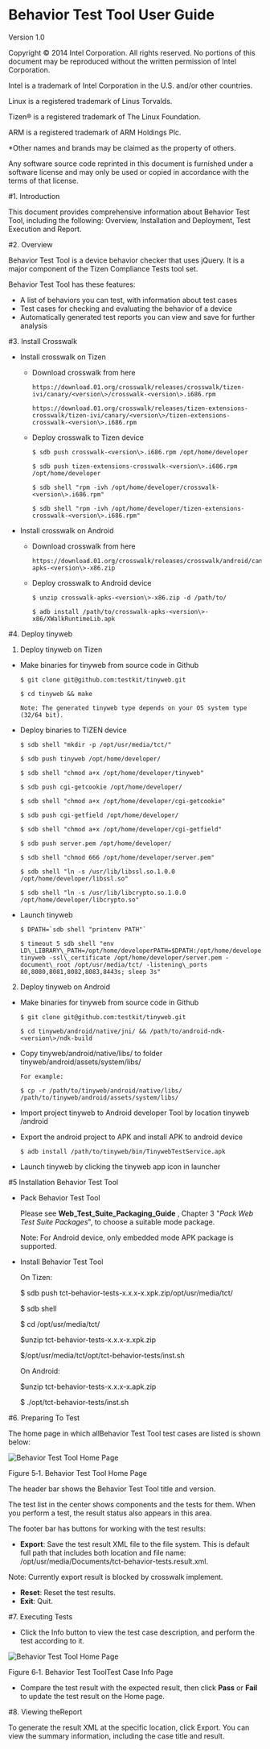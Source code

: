 # Behavior Test Tool User Guide

Version 1.0

Copyright © 2014 Intel Corporation. All rights reserved. No portions of this document may be reproduced without the written permission of Intel Corporation.

Intel is a trademark of Intel Corporation in the U.S. and/or other countries.

Linux is a registered trademark of Linus Torvalds.

Tizen® is a registered trademark of The Linux Foundation.

ARM is a registered trademark of ARM Holdings Plc.

\*Other names and brands may be claimed as the property of others.

Any software source code reprinted in this document is furnished under a software license and may only be used or copied in accordance with the terms of that license.

#1. Introduction

This document provides comprehensive information about Behavior Test Tool, including the following: Overview, Installation and Deployment, Test Execution and Report.

#2. Overview

Behavior Test Tool is a device behavior checker that uses jQuery. It is a major component of the Tizen Compliance Tests tool set.

Behavior Test Tool has these features:

- A list of behaviors you can test, with information about test cases 
- Test cases for checking and evaluating the behavior of a device
- Automatically generated test reports you can view and save for further analysis

#3. Install Crosswalk

- Install crosswalk on Tizen

  - Download crosswalk from here

        https://download.01.org/crosswalk/releases/crosswalk/tizen-ivi/canary/<version\>/crosswalk-<version\>.i686.rpm

        https://download.01.org/crosswalk/releases/tizen-extensions-crosswalk/tizen-ivi/canary/<version\>/tizen-extensions-crosswalk-<version\>.i686.rpm

  - Deploy crosswalk to Tizen device

        $ sdb push crosswalk-<version\>.i686.rpm /opt/home/developer

        $ sdb push tizen-extensions-crosswalk-<version\>.i686.rpm /opt/home/developer

        $ sdb shell "rpm -ivh /opt/home/developer/crosswalk-<version\>.i686.rpm"

        $ sdb shell "rpm -ivh /opt/home/developer/tizen-extensions-crosswalk-<version\>.i686.rpm"

- Install crosswalk on Android

  - Download crosswalk from here

        https://download.01.org/crosswalk/releases/crosswalk/android/canary/<version\>/x86/crosswalk-apks-<version\>-x86.zip

  - Deploy crosswalk to Android device

        $ unzip crosswalk-apks-<version\>-x86.zip -d /path/to/

        $ adb install /path/to/crosswalk-apks-<version\>-x86/XWalkRuntimeLib.apk

#4. Deploy tinyweb

1. Deploy tinyweb on Tizen

  - Make binaries for tinyweb from source code in Github

        $ git clone git@github.com:testkit/tinyweb.git

        $ cd tinyweb && make

        Note: The generated tinyweb type depends on your OS system type (32/64 bit).

  - Deploy binaries to TIZEN device

        $ sdb shell "mkdir -p /opt/usr/media/tct/"

        $ sdb push tinyweb /opt/home/developer/

        $ sdb shell "chmod a+x /opt/home/developer/tinyweb"

        $ sdb push cgi-getcookie /opt/home/developer/

        $ sdb shell "chmod a+x /opt/home/developer/cgi-getcookie"

        $ sdb push cgi-getfield /opt/home/developer/

        $ sdb shell "chmod a+x /opt/home/developer/cgi-getfield"

        $ sdb push server.pem /opt/home/developer/

        $ sdb shell "chmod 666 /opt/home/developer/server.pem"

        $ sdb shell "ln -s /usr/lib/libssl.so.1.0.0 /opt/home/developer/libssl.so"

        $ sdb shell "ln -s /usr/lib/libcrypto.so.1.0.0 /opt/home/developer/libcrypto.so"

  - Launch tinyweb

        $ DPATH=`sdb shell "printenv PATH"`

        $ timeout 5 sdb shell "env LD\_LIBRARY\_PATH=/opt/home/developerPATH=$DPATH:/opt/home/developer tinyweb -ssl\_certificate /opt/home/developer/server.pem -document\_root /opt/usr/media/tct/ -listening\_ports 80,8080,8081,8082,8083,8443s; sleep 3s"

2. Deploy tinyweb on Android

  - Make binaries for tinyweb from source code in Github

        $ git clone git@github.com:testkit/tinyweb.git

        $ cd tinyweb/android/native/jni/ && /path/to/android-ndk-<version\>/ndk-build

  - Copy tinyweb/android/native/libs/ to folder tinyweb/android/assets/system/libs/ 

        For example:

        $ cp -r /path/to/tinyweb/android/native/libs/ /path/to/tinyweb/android/assets/system/libs/

  - Import project tinyweb to Android developer Tool by location tinyweb /android
  - Export the android project to APK and install APK to android device

        $ adb install /path/to/tinyweb/bin/TinywebTestService.apk

  - Launch tinyweb by clicking the tinyweb app icon in launcher

#5 Installation Behavior Test Tool

- Pack Behavior Test Tool

    Please see **Web\_Test\_Suite\_Packaging\_Guide** , Chapter 3 "_Pack Web Test Suite Packages_", to choose a suitable mode package.

    Note: For Android device, only embedded mode APK package is supported.

- Install Behavior Test Tool

    On Tizen:

    $ sdb push tct-behavior-tests-x.x.x-x.xpk.zip/opt/usr/media/tct/

    $ sdb shell

    $ cd /opt/usr/media/tct/

    $unzip tct-behavior-tests-x.x.x-x.xpk.zip

    $/opt/usr/media/tct/opt/tct-behavior-tests/inst.sh

    On Android:

    $unzip tct-behavior-tests-x.x.x-x.apk.zip

    $ ./opt/tct-behavior-tests/inst.sh

#6. Preparing To Test

The home page in which allBehavior Test Tool test cases are listed is shown below:

![Behavior Test Tool Home Page](img/Behavior_Test_Tool_User_Guide_1.png)

Figure 5‑1. Behavior Test Tool Home Page

The header bar shows the Behavior Test Tool title and version.

The test list in the center shows components and the tests for them. When you perform a test, the result status also appears in this area.

The footer bar has buttons for working with the test results:

- **Export**: Save the test result XML file to the file system. This is default full path that includes both location and file name: /opt/usr/media/Documents/tct-behavior-tests.result.xml.

Note: Currently export result is blocked by crosswalk implement.

- **Reset**: Reset the test results.
- **Exit**: Quit.

#7. Executing Tests

- Click the Info button to view the test case description, and perform the test according to it.

![Behavior Test Tool Home Page](img/Behavior_Test_Tool_User_Guide_2.png)

Figure 6‑1. Behavior Test ToolTest Case Info Page

- Compare the test result with the expected result, then click **Pass** or **Fail** to update the test result on the Home page.

#8. Viewing theReport

To generate the result XML at the specific location, click Export. You can view the summary information, including the case title and result.
